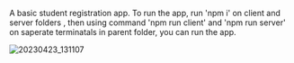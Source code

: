 A basic student registration app.
To run the app, run 'npm i' on client and server folders , then using command 'npm run client' and 'npm run server' on saperate terminatals in parent folder, you can run the app.



![20230423_131107](https://user-images.githubusercontent.com/82750157/233826866-edc2d041-e47d-41a3-8812-c22342d7b6c7.gif)
